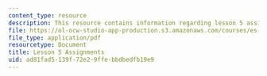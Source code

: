 ```yaml
---
content_type: resource
description: This resource contains information regarding lesson 5 assignments.
file: https://ol-ocw-studio-app-production.s3.amazonaws.com/courses/es-s41-speak-italian-with-your-mouth-full-spring-2012/ad81fad5139f72e29ffebbdbedfb19e9_MITES_S41S12_compiti_5.pdf
file_type: application/pdf
resourcetype: Document
title: Lesson 5 Assignments
uid: ad81fad5-139f-72e2-9ffe-bbdbedfb19e9
---
```

